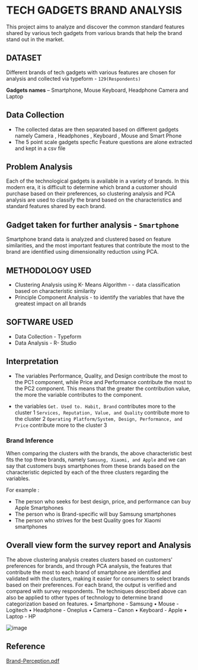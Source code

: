 # TECH GADGETS BRAND ANALYSIS

This project aims to analyze and discover the common standard features shared by various tech gadgets from various brands that help the brand stand out in the market.

## DATASET 

Different brands of tech gadgets with various features are chosen for analysis and collected via typeform - `129(Respondents)`
  
**Gadgets names** – Smartphone, Mouse Keyboard, Headphone  Camera and Laptop

## Data Collection

- The collected datas are then separated based on different gadgets namely Camera , Headphones , Keyboard , Mouse and Smart Phone
- The 5 point scale gadgets specfic Feature questions  are alone extracted and kept in a csv file

## Problem Analysis

Each of the technological gadgets is available in a variety of brands. In this modern era, it is difficult to determine which brand a customer should purchase based on their preferences, so clustering analysis and PCA analysis are used to classify the brand based on the characteristics and standard features shared by each brand.

## Gadget taken for further analysis - `Smartphone`

Smartphone brand data is analyzed and clustered based on feature similarities, and the most important features that contribute the most to the brand are identified using dimensionality reduction using PCA.


## METHODOLOGY USED
- Clustering Analysis using K- Means Algorithm - -  data classification based on characteristic similarity
- Principle Component Analysis - to identify the variables that have the greatest impact on all brands
   
## SOFTWARE USED
- Data Collection - Typeform
- Data Analysis - R- Studio


## Interpretation

- The variables Performance, Quality, and Design contribute the most to the PC1 component, while Price and Performance contribute the most to the PC2 component. This means that the greater the contribution value, the more the variable contributes to the component.

- the variables `Get. Used to. Habit, Brand` contributes more to the cluster 1 
`Services, Reputation, Value, and Quality` contribute more to the cluster 2
`Operating Platform/System, Design, Performance, and Price` contribute more to the cluster 3

### Brand Inference

When comparing the clusters with the brands, the above characteristic best fits the top three brands, namely `Samsung, Xiaomi, and Apple` and we can say that customers buys smartphones from these brands based on the characteristic depicted by each of the three clusters regarding the variables.

For example :
- The person who seeks for best design, price, and performance can buy Apple Smartphones
- The person who is Brand-specific will buy Samsung smartphones
- The person who strives for the best Quality goes for Xiaomi smartphones

## Overall view form the survey report and Analysis

The above clustering analysis creates clusters based on customers' preferences for brands, and through PCA analysis, the features that contribute the most to each brand of smartphone are identified and validated with the clusters, making it easier for consumers to select brands based on their preferences. For each brand, the output is verified and compared with survey respondents. The techniques described above can also be applied to other types of technology to determine brand categorization based on features.
•	Smartphone - Samsung
•	Mouse - Logitech
•	Headphone - Oneplus
•	Camera – Canon
•	Keyboard  - Apple
•	Laptop - HP

![image](https://user-images.githubusercontent.com/76642252/199512375-050234c7-c621-4ec9-93b0-dbf80ce3b3fc.png)



## Reference 
[Brand-Perception.pdf](https://github.com/VidhyaVarshanyJS/Brand-Perception/blob/8dee06d62b966a881277288a524b95784cd92479/Project%20Documentation.pdf)


